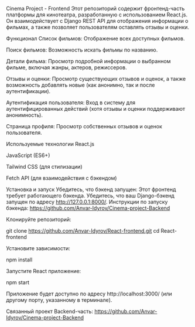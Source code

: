 Cinema Project - Frontend
Этот репозиторий содержит фронтенд-часть платформы для кинотеатра, разработанную с использованием React.js. Он взаимодействует с Django REST API для отображения информации о фильмах, а также позволяет пользователям оставлять отзывы и оценки.

Функционал
Список фильмов: Отображение всех доступных фильмов.

Поиск фильмов: Возможность искать фильмы по названию.

Детали фильма: Просмотр подробной информации о выбранном фильме, включая жанры, актеров, режиссеров.

Отзывы и оценки: Просмотр существующих отзывов и оценок, а также возможность добавлять новые (как анонимно, так и после аутентификации).

Аутентификация пользователя: Вход в систему для аутентифицированных действий (хотя отзывы и оценки поддерживают анонимность).

Страница профиля: Просмотр собственных отзывов и оценок пользователя.

Используемые технологии
React.js

JavaScript (ES6+)

Tailwind CSS (для стилизации)

Fetch API (для взаимодействия с бэкендом)

Установка и запуск
Убедитесь, что бэкенд запущен: Этот фронтенд требует работающего бэкенда. Убедитесь, что ваш Django-бэкенд запущен по адресу http://127.0.0.1:8000/. Инструкции по запуску бэкенда: https://github.com/Anvar-Idyrov/Cinema-project-Backend

Клонируйте репозиторий:

git clone https://github.com/Anvar-Idyrov/React-frontend.git
cd React-frontend

Установите зависимости:

npm install

Запустите React приложение:

npm start

Приложение будет доступно по адресу http://localhost:3000/ (или другому порту, указанному в терминале).

Связанный проект
Backend-часть: https://github.com/Anvar-Idyrov/Cinema-project-Backend
